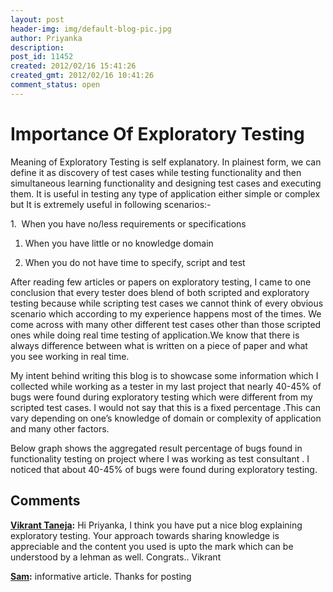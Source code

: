 ```yaml
---
layout: post
header-img: img/default-blog-pic.jpg
author: Priyanka
description: 
post_id: 11452
created: 2012/02/16 15:41:26
created_gmt: 2012/02/16 10:41:26
comment_status: open
---
```


# Importance Of Exploratory Testing

Meaning of Exploratory Testing is self explanatory. In plainest form, we can define it as discovery of test cases while testing functionality and then simultaneous learning functionality and designing test cases and executing them. It is useful in testing any type of application either simple or complex but It is extremely useful in following scenarios:-

1.  When you have no/less requirements or specifications

  1. When you have little or no knowledge domain

  2. When you do not have time to specify, script and test

After reading few articles or papers on exploratory testing, I came to one conclusion that every tester does blend of both scripted and exploratory testing because while scripting test cases we cannot think of every obvious scenario which according to my experience happens most of the times. We come across with many other different test cases other than those scripted ones while doing real time testing of application.We know that there is always difference between what is written on a piece of paper and what you see working in real time.

My intent behind writing this blog is to showcase some information which I collected while working as a tester in my last project that nearly 40-45% of bugs were found during exploratory testing which were different from my scripted test cases. I would not say that this is a fixed percentage .This can vary depending on one’s knowledge of domain or complexity of application and many other factors.

Below graph shows the aggregated result percentage of bugs found in functionality testing on project where I was working as test consultant . I noticed that about 40-45% of bugs were found during exploratory testing.﻿

## Comments

**[Vikrant Taneja](#7686 "2012-02-21 14:50:38"):** Hi Priyanka, I think you have put a nice blog explaining exploratory testing. Your approach towards sharing knowledge is appreciable and the content you used is upto the mark which can be understood by a lehman as well. Congrats.. Vikrant

**[Sam](#9304 "2012-12-10 11:09:47"):** informative article. Thanks for posting


